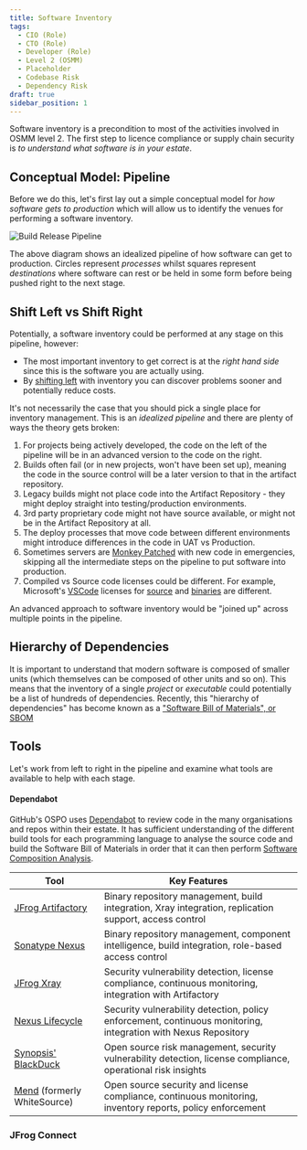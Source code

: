 ```yaml
---
title: Software Inventory
tags: 
  - CIO (Role)
  - CTO (Role)
  - Developer (Role)
  - Level 2 (OSMM)
  - Placeholder
  - Codebase Risk
  - Dependency Risk
draft: true
sidebar_position: 1
---
```


Software inventory is a precondition to most of the activities involved in OSMM level 2.  The first step to licence compliance or supply chain security is _to understand what software is in your estate_.

## Conceptual Model:  Pipeline

Before we do this, let's first lay out a simple conceptual model for _how software gets to production_ which will allow us to identify the venues for performing a software inventory.

![Build Release Pipeline](/img/bok/build-release-pipeline.png)

The above diagram shows an idealized pipeline of how software can get to production.   Circles represent _processes_ whilst squares represent _destinations_ where software can rest or be held in some form before being pushed right to the next stage.

## Shift Left vs Shift Right

Potentially, a software inventory could be performed at any stage on this pipeline, however:

- The most important inventory to get correct is at the _right hand side_ since this is the software you are actually using.
- By [shifting left](https://www.dynatrace.com/news/blog/what-is-shift-left-and-what-is-shift-right/) with inventory you can discover problems sooner and potentially reduce costs.

It's not necessarily the case that you should pick a single place for inventory management.  This is an _idealized pipeline_ and there are plenty of ways the theory gets broken:

1.  For projects being actively developed, the code on the left of the pipeline will be in an advanced version to the code on the right.
2.  Builds often fail (or in new projects, won't have been set up), meaning the code in the source control will be a later version to that in the artifact repository. 
3.  Legacy builds might not place code into the Artifact Repository - they might deploy straight into testing/production environments.
4.  3rd party proprietary code might not have source available, or might not be in the Artifact Repository at all. 
5.  The deploy processes that move code between different environments might introduce differences in the code in UAT vs Production.
6.  Sometimes servers are [Monkey Patched](https://en.wikipedia.org/wiki/Monkey_patch) with new code in emergencies, skipping all the intermediate steps on the pipeline to put software into production.
7.  Compiled vs Source code licenses could be different.  For example, Microsoft's [VSCode](https://code.visualstudio.com) licenses for [source](https://github.com/microsoft/vscode) and [binaries](https://code.visualstudio.com/license) are different.

An advanced approach to software inventory would be "joined up" across multiple points in the pipeline.

## Hierarchy of Dependencies

It is important to understand that modern software is composed of smaller units (which themselves can be composed of other units and so on).   This means that the inventory of a single _project_ or _executable_ could potentially be a list of hundreds of dependencies.   Recently, this "hierarchy of dependencies" has become known as a ["Software Bill of Materials", or SBOM](../Artifacts/SBOMs)

## Tools

Let's work from left to right in the pipeline and examine what tools are available to help with each stage.

<BoxOut image="/img/bok/destinations/source-repository.png" title="Source Control">

#### Dependabot

GitHub's OSPO uses [Dependabot](https://github.com/dependabot) to review code in the many organisations and repos within their estate.  It has sufficient understanding of the different build tools for each programming language to analyse the source code and build the Software Bill of Materials in order that it can then perform [Software Composition Analysis](Supply-Chain-Security#software-composition-analysis).

</BoxOut>


<BoxOut image="/img/bok/destinations/artifact-repository.png" title="Artifact Repository">

| Tool                        | Key Features                                                                                                   |
|-----------------------------|----------------------------------------------------------------------------------------------------------------|
| [JFrog Artifactory](https://jfrog.com/artifactory/)                 | Binary repository management, build integration, Xray integration, replication support, access control         |
| [Sonatype Nexus](https://www.sonatype.com/products/nexus-repository)                      | Binary repository management, component intelligence, build integration, role-based access control             |
| [JFrog Xray](https://jfrog.com/solution-sheet/jfrog-xray/)                        | Security vulnerability detection, license compliance, continuous monitoring, integration with Artifactory      |
| [Nexus Lifecycle](https://www.sonatype.com/products/open-source-security-dependency-management)             | Security vulnerability detection, policy enforcement, continuous monitoring, integration with Nexus Repository |
| [Synopsis' BlackDuck](https://www.synopsys.com/software-integrity/security-testing/software-composition-analysis.html)                   | Open source risk management, security vulnerability detection, license compliance, operational risk insights   |
| [Mend](https://mend.io) (formerly WhiteSource) | Open source security and license compliance, continuous monitoring, inventory reports, policy enforcement      |

</BoxOut>

<BoxOut image="/img/bok/destinations/runtime.png" title="Runtime Environments">

### JFrog Connect

</BoxOut>